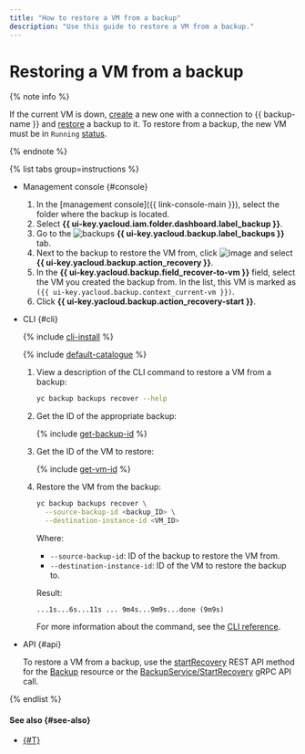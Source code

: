 ```yaml
---
title: "How to restore a VM from a backup"
description: "Use this guide to restore a VM from a backup."
---
```


# Restoring a VM from a backup

{% note info %}

If the current VM is down, [create](../#connect-vm) a new one with a connection to {{ backup-name }} and [restore](non-native-recovery.md) a backup to it. To restore from a backup, the new VM must be in `Running` [status](../../../compute/concepts/vm-statuses.md#list-of-statuses).

{% endnote %}

{% list tabs group=instructions %}

- Management console {#console}

   1. In the [management console]({{ link-console-main }}), select the folder where the backup is located.
   1. Select **{{ ui-key.yacloud.iam.folder.dashboard.label_backup }}**.
   1. Go to the ![backups](../../../_assets/console-icons/archive.svg) **{{ ui-key.yacloud.backup.label_backups }}** tab.
   1. Next to the backup to restore the VM from, click ![image](../../../_assets/console-icons/ellipsis.svg) and select **{{ ui-key.yacloud.backup.action_recovery }}**.
   1. In the **{{ ui-key.yacloud.backup.field_recover-to-vm }}** field, select the VM you created the backup from. In the list, this VM is marked as `({{ ui-key.yacloud.backup.context_current-vm }})`.
   1. Click **{{ ui-key.yacloud.backup.action_recovery-start }}**.

- CLI {#cli}

   {% include [cli-install](../../../_includes/cli-install.md) %}

   {% include [default-catalogue](../../../_includes/default-catalogue.md) %}

   1. View a description of the CLI command to restore a VM from a backup:

      ```bash
      yc backup backups recover --help
      ```

   1. Get the ID of the appropriate backup:

      {% include [get-backup-id](../../../_includes/backup/operations/get-backup-id.md) %}

   1. Get the ID of the VM to restore:

      {% include [get-vm-id](../../../_includes/backup/operations/get-vm-id.md) %}

   1. Restore the VM from the backup:

      ```bash
      yc backup backups recover \
        --source-backup-id <backup_ID> \
        --destination-instance-id <VM_ID>
      ```

      Where:

      * `--source-backup-id`: ID of the backup to restore the VM from.
      * `--destination-instance-id`: ID of the VM to restore the backup to.

      Result:

      ```text
      ...1s...6s...11s ... 9m4s...9m9s...done (9m9s)
      ```

      For more information about the command, see the [CLI reference](../../../cli/cli-ref/managed-services/backup/backup/recover.md).

- API {#api}

   To restore a VM from a backup, use the [startRecovery](../../backup/api-ref/Backup/startRecovery.md) REST API method for the [Backup](../../backup/api-ref/Backup/index.md) resource or the [BackupService/StartRecovery](../../backup/api-ref/grpc/backup_service.md#StartRecovery) gRPC API call.

{% endlist %}

#### See also {#see-also}

* [{#T}](non-native-recovery.md)
